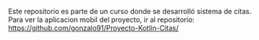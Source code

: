 Este repositorio es parte de un curso donde se desarrolló sistema de citas. 
Para ver la aplicacion mobil del proyecto, ir al repositorio: https://github.com/gonzalo91/Proyecto-Kotlin-Citas/
